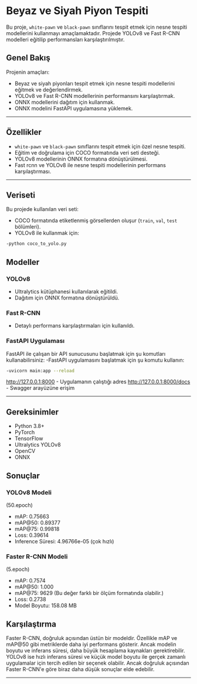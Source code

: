 # Beyaz ve Siyah Piyon Tespiti

Bu proje, `white-pawn` ve `black-pawn` sınıflarını tespit etmek için nesne tespiti modellerini kullanmayı amaçlamaktadır. Projede YOLOv8 ve Fast R-CNN modelleri eğitilip performansları karşılaştırılmıştır.


## Genel Bakış

Projenin amaçları:
- Beyaz ve siyah piyonları tespit etmek için nesne tespiti modellerini eğitmek ve değerlendirmek.
- YOLOv8 ve Fast R-CNN modellerinin performansını karşılaştırmak.
- ONNX modellerini dağıtım için kullanmak.
- ONNX modelini FastAPI uygulamasına yüklemek.

---

## Özellikler

- `white-pawn` ve `black-pawn` sınıflarını tespit etmek için özel nesne tespiti.
- Eğitim ve doğrulama için COCO formatında veri seti desteği.
- YOLOv8 modellerinin ONNX formatına dönüştürülmesi.
- Fast rcnn ve YOLOv8 ile nesne tespiti modellerinin performans karşılaştırması.

---

## Veriseti

Bu projede kullanılan veri seti:
- COCO formatında etiketlenmiş görsellerden oluşur (`train`, `val`, `test` bölümleri).
- YOLOv8 ile kullanmak için:
 ```bash
-python coco_to_yolo.py
```


## Modeller

### YOLOv8
- Ultralytics kütüphanesi kullanılarak eğitildi.
- Dağıtım için ONNX formatına dönüştürüldü.


### Fast R-CNN
- Detaylı performans karşılaştırmaları için kullanıldı.

### FastAPI Uygulaması
FastAPI ile çalışan bir API sunucusunu başlatmak için şu komutları kullanabilirsiniz:
-FastAPI uygulamasını başlatmak için şu komutu kullanın:
```bash
-uvicorn main:app --reload
```
http://127.0.0.1:8000 - Uygulamanın çalıştığı adres
http://127.0.0.1:8000/docs - Swagger arayüzüne erişim

---

## Gereksinimler


- Python 3.8+
- PyTorch
- TensorFlow
- Ultralytics YOLOv8
- OpenCV
- ONNX



## Sonuçlar

### YOLOv8 Modeli 
(50.epoch)
- mAP: 0.75663
- mAP@50: 0.89377
- mAP@75: 0.99818
- Loss: 0.39614
- Inference Süresi: 4.96766e-05 (çok hızlı)

### Faster R-CNN Modeli
(5.epoch)
- mAP: 0.7574
- mAP@50: 1.000
- mAP@75: 9629 (Bu değer farklı bir ölçüm formatında olabilir.)
- Loss: 0.2738
- Model Boyutu: 158.08 MB

## Karşılaştırma
Faster R-CNN, doğruluk açısından üstün bir modeldir. Özellikle mAP ve mAP@50 gibi metriklerde daha iyi performans gösterir. Ancak modelin boyutu ve inferans süresi, daha büyük hesaplama kaynakları gerektirebilir.
YOLOv8 ise hızlı inferans süresi ve küçük model boyutu ile gerçek zamanlı uygulamalar için tercih edilen bir seçenek olabilir. Ancak doğruluk açısından Faster R-CNN'e göre biraz daha düşük sonuçlar elde edebilir.


---



